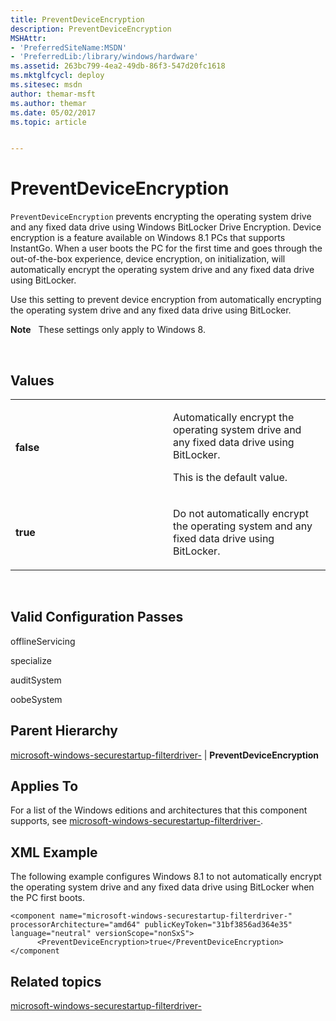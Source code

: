 ```yaml
---
title: PreventDeviceEncryption
description: PreventDeviceEncryption
MSHAttr:
- 'PreferredSiteName:MSDN'
- 'PreferredLib:/library/windows/hardware'
ms.assetid: 263bc799-4ea2-49db-86f3-547d20fc1618
ms.mktglfcycl: deploy
ms.sitesec: msdn
author: themar-msft
ms.author: themar
ms.date: 05/02/2017
ms.topic: article


---
```


# PreventDeviceEncryption


`PreventDeviceEncryption` prevents encrypting the operating system drive and any fixed data drive using Windows BitLocker Drive Encryption. Device encryption is a feature available on Windows 8.1 PCs that supports InstantGo. When a user boots the PC for the first time and goes through the out-of-the-box experience, device encryption, on initialization, will automatically encrypt the operating system drive and any fixed data drive using BitLocker.

Use this setting to prevent device encryption from automatically encrypting the operating system drive and any fixed data drive using BitLocker.

**Note**  
These settings only apply to Windows 8.

 

## Values


<table>
<colgroup>
<col width="50%" />
<col width="50%" />
</colgroup>
<tbody>
<tr class="odd">
<td><p><strong>false</strong></p></td>
<td><p>Automatically encrypt the operating system drive and any fixed data drive using BitLocker.</p>
<p>This is the default value.</p></td>
</tr>
<tr class="even">
<td><p><strong>true</strong></p></td>
<td><p>Do not automatically encrypt the operating system and any fixed data drive using BitLocker.</p></td>
</tr>
</tbody>
</table>

 

## Valid Configuration Passes


offlineServicing

specialize

auditSystem

oobeSystem

## Parent Hierarchy


[microsoft-windows-securestartup-filterdriver-](microsoft-windows-securestartup-filterdriver.md) | **PreventDeviceEncryption**

## Applies To


For a list of the Windows editions and architectures that this component supports, see [microsoft-windows-securestartup-filterdriver-](microsoft-windows-securestartup-filterdriver.md).

## XML Example


The following example configures Windows 8.1 to not automatically encrypt the operating system drive and any fixed data drive using BitLocker when the PC first boots.

```
<component name="microsoft-windows-securestartup-filterdriver-" processorArchitecture="amd64" publicKeyToken="31bf3856ad364e35" language="neutral" versionScope="nonSxS">
      <PreventDeviceEncryption>true</PreventDeviceEncryption>
</component
```

## Related topics


[microsoft-windows-securestartup-filterdriver-](microsoft-windows-securestartup-filterdriver.md)

 

 







